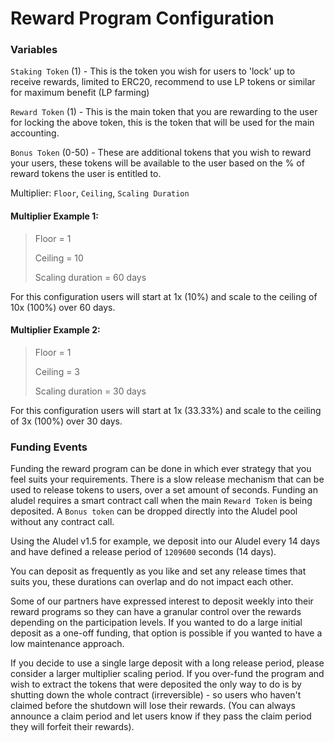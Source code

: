 # Reward Program Configuration

### **Variables**

`Staking Token` (1) - This is the token you wish for users to 'lock' up to receive rewards, limited to ERC20, recommend to use LP tokens or similar for maximum benefit (LP farming)&#x20;

`Reward Token` (1) - This is the main token that you are rewarding to the user for locking the above token, this is the token that will be used for the main accounting.&#x20;

`Bonus Token` (0-50) - These are additional tokens that you wish to reward your users, these tokens will be available to the user based on the % of reward tokens the user is entitled to.

Multiplier: `Floor`, `Ceiling`, `Scaling Duration`

#### Multiplier Example 1:

> Floor = 1
>
> Ceiling = 10
>
> Scaling duration = 60 days

For this configuration users will start at 1x (10%) and scale to the ceiling of 10x (100%) over 60 days.

#### Multiplier Example 2:

> Floor = 1
>
> Ceiling = 3
>
> Scaling duration = 30 days

For this configuration users will start at 1x (33.33%) and scale to the ceiling of 3x (100%) over 30 days.

### **Funding Events**

Funding the reward program can be done in which ever strategy that you feel suits your requirements. There is a slow release mechanism that can be used to release tokens to users, over a set amount of seconds. Funding an aludel requires a smart contract call when the main `Reward Token` is being deposited. A `Bonus token` can be dropped directly into the Aludel pool without any contract call.

Using the Aludel v1.5 for example, we deposit into our Aludel every 14 days and have defined a release period of `1209600` seconds (14 days).

You can deposit as frequently as you like and set any release times that suits you, these durations can overlap and do not impact each other.

Some of our partners have expressed interest to deposit weekly into their reward programs so they can have a granular control over the rewards depending on the participation levels. If you wanted to do a large initial deposit as a one-off funding, that option is possible if you wanted to have a low maintenance approach.

If you decide to use a single large deposit with a long release period, please consider a larger multiplier scaling period. If you over-fund the program and wish to extract the tokens that were deposited the only way to do is by shutting down the whole contract (irreversible) - so users who haven't claimed before the shutdown will lose their rewards. (You can always announce a claim period and let users know if they pass the claim period they will forfeit their rewards).
